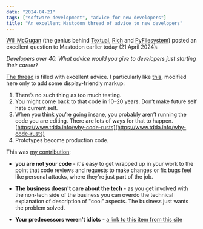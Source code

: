 ```yaml
---
date: "2024-04-21"
tags: ["software development", "advice for new developers"]
title: "An excellent Mastodon thread of advice to new developers"
---
```


[Will McGugan](https://fosstodon.org/@willmcgugan@mastodon.social) (the genius behind [Textual](https://github.com/Textualize/textual), [Rich](https://github.com/Textualize/rich) and [PyFilesystem](https://docs.pyfilesystem.org/en/latest/)) posted an excellent question to Mastodon earlier today (21 April 2024):

*Developers over 40. What advice would you give to developers just starting their career?*

[The thread](https://fosstodon.org/@willmcgugan@mastodon.social/112308992677566265) is filled with excellent advice. I particularly like [this](https://fosstodon.org/@njr@zirk.us/112310029850801085), modified here only to add some display-friendly markup:

1. There’s no such thing as too much testing.
1. You might come back to that code in 10–20 years. Don’t make future self hate current self.
1. When you think you’re going insane, you probably aren’t running the code you are editing. There are lots of ways for that to happen. [https://www.tdda.info/why-code-rusts](https://www.tdda.info/why-code-rusts)
1. Prototypes become production code.

This was [my contribution](https://fosstodon.org/@kimvanwyk/112309040421335101):

* **you are not your code** - it's easy to get wrapped up in your work to the point that code reviews and requests to make changes or fix bugs feel like personal attacks, where they're just part of the job.

* **The business doesn't care about the tech** - as you get involved with the non-tech side of the business you can overdo the technical explanation of description of "cool" aspects. The business just wants the problem solved.

* **Your predecessors weren't idiots** - [a link to this item from this site](/your_predecessors_arent_idiots/)

